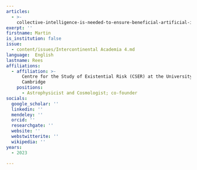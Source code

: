 ```yaml
---
articles:
  - >-
    collective-intelligence-is-needed-to-ensure-beneficial-artificial-intelligence
exerpt: ''
firstname: Martin
is_institution: false
issue:
  - content/issues/Intercontinental Academia 4.md
language:  English
lastname: Rees
affiliations:
  - affiliation: >-
      Centre for the Study of Existential Risk (CSER) at the University of
      Cambridge
    positions:
      - Astrophysicist and Cosmologist; co-founder
socials:
  google_scholar: ''
  linkedin: ''
  mendeley: ''
  orcid: ''
  researchgate: ''
  website: ''
  webstwitterite: ''
  wikipedia: ''
years:
  - 2023

---
```

